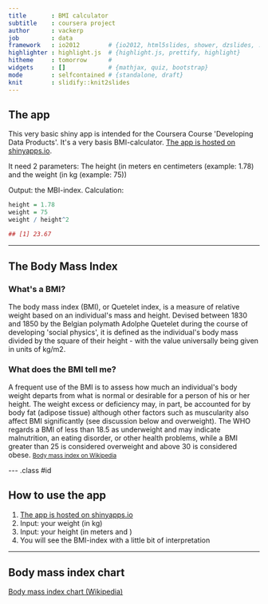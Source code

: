 ```yaml
---
title       : BMI calculator
subtitle    : coursera project
author      : vackerp
job         : data
framework   : io2012        # {io2012, html5slides, shower, dzslides, ...}
highlighter : highlight.js  # {highlight.js, prettify, highlight}
hitheme     : tomorrow      # 
widgets     : []            # {mathjax, quiz, bootstrap}
mode        : selfcontained # {standalone, draft}
knit        : slidify::knit2slides
---
```


## The app

This very basic shiny app is intended for the Coursera Course 'Developing Data Products'. It's a very basis BMI-calculator. [The app is hosted on shinyapps.io](http://vackerp.shinyapps.io/Documents). 

It need 2 parameters: The height (in meters en centimeters (example: 1.78) and the weight (in kg (example: 75))

Output: the MBI-index.
Calculation:

```r
height = 1.78
weight = 75
weight / height^2
```
```r
## [1] 23.67
```
 

--- 
## The Body Mass Index

### What's a BMI?

The body mass index (BMI), or Quetelet index, is a measure of relative weight based on an individual's mass and height.
Devised between 1830 and 1850 by the Belgian polymath Adolphe Quetelet during the course of developing 'social physics', it is defined as the individual's body mass divided by the square of their height - with the value universally being given in units of kg/m2.

### What does the BMI tell me?

A frequent use of the BMI is to assess how much an individual's body weight departs from what is normal or desirable for a person of his or her height. The weight excess or deficiency may, in part, be accounted for by body fat (adipose tissue) although other factors such as muscularity also affect BMI significantly (see discussion below and overweight). The WHO regards a BMI of less than 18.5 as underweight and may indicate malnutrition, an eating disorder, or other health problems, while a BMI greater than 25 is considered overweight and above 30 is considered obese.  <small>[Body mass index on Wikipedia](https://en.wikipedia.org/wiki/Body_mass_index)</small>


--- .class #id 

## How to use the app
1. [The app is hosted on shinyapps.io](http://vackerp.shinyapps.io/Documents)
2. Input: your weight (in kg)
3. Input: your height (in meters and )
4. You will see the BMI-index with a little bit of interpretation


---
## Body mass index chart


[Body mass index chart (Wikipedia)](https://upload.wikimedia.org/wikipedia/commons/e/e9/Body_mass_index_chart.svg) 
